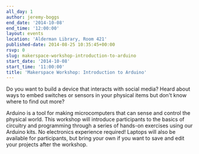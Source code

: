 ```yaml
---
all_day: 1
author: jeremy-boggs
end_date: '2014-10-08'
end_time: '12:00:00'
layout: events
location: 'Alderman Library, Room 421'
published-date: 2014-08-25 10:35:45+00:00
rsvp: 0
slug: makerspace-workshop-introduction-to-arduino
start_date: '2014-10-08'
start_time: '11:00:00'
title: 'Makerspace Workshop: Introduction to Arduino'
---
```


Do you want to build a device that interacts with social media? Heard about ways to embed switches or sensors in your physical items but don't know where to find out more?

Arduino is a tool for making microcomputers that can sense and control the physical world. This workshop will introduce participants to the basics of circuitry and programming through a series of hands-on exercises using our Arduino kits. No electronics experience required! Laptops will also be available for participants, but bring your own if you want to save and edit your projects after the workshop. 
